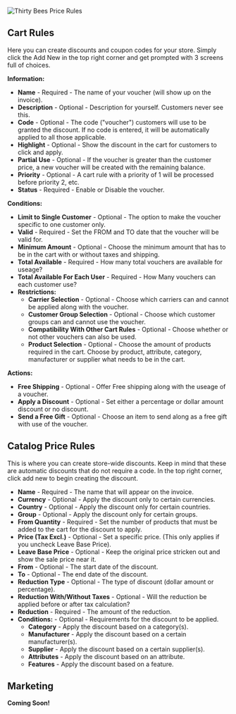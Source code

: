 
![Thirty Bees Price Rules]({{baseurl}}/thirtybees/images/merchants-guide/price-rules.jpg  "Thirty Bees Price Rules")

## Cart Rules

Here you can create discounts and coupon codes for your store.  Simply click the Add New in the top right corner and get prompted with 3 screens full of choices.

**Information:**

- **Name** - Required - The name of your voucher (will show up on the invoice).
- **Description** - Optional - Description for yourself.  Customers never see this.
- **Code** - Optional - The code ("voucher") customers will use to be granted the discount.  If no code is entered, it will be automatically applied to all those applicable.
- **Highlight** - Optional - Show the discount in the cart for customers to click and apply.
- **Partial Use** - Optional - If the voucher is greater than the customer price, a new voucher will be created with the remaining balance.
- **Priority** - Optional - A cart rule with a priority of 1 will be processed before priority 2, etc.
- **Status** - Required - Enable or Disable the voucher.

**Conditions:**

- **Limit to Single Customer** - Optional - The option to make the voucher specific to one customer only.
- **Valid** - Required - Set the FROM and TO date that the voucher will be valid for.
- **Minimum Amount** - Optional - Choose the minimum amount that has to be in the cart with or without taxes and shipping.
- **Total Available** - Required -  How many total vouchers are available for useage?
- **Total Available For Each User** - Required - How Many vouchers can each customer use?
- **Restrictions:**
  - **Carrier Selection** - Optional - Choose which carriers can and cannot be applied along with the voucher.
  - **Customer Group Selection** - Optional - Choose which customer groups can and cannot use the voucher.
  - **Compatibility With Other Cart Rules** - Optional - Choose whether or not other vouchers can also be used.
  - **Product Selection** - Optional - Choose the amount of products required in the cart.  Choose by product, attribute, category, manufacturer or supplier what needs to be in the cart.

**Actions:**

- **Free Shipping** - Optional - Offer Free shipping along with the useage of a voucher.
- **Apply a Discount** - Optional - Set either a percentage or dollar amount discount or no discount.
- **Send a Free Gift** - Optional - Choose an item to send along as a free gift with use of the voucher.

## Catalog Price Rules

This is where you can create store-wide discounts.  Keep in mind that these are automatic discounts that do not require a code.  In the top right corner, click add new to begin creating the discount.

- **Name** - Required - The name that will appear on the invoice.
- **Currency** - Optional - Apply the discount only to certain currencies.
- **Country** - Optional - Apply the discount only for certain countries.
- **Group** - Optional - Apply the discount only for certain groups.
- **From Quantity** - Required - Set the number of products that must be added to the cart for the discount to apply.
- **Price (Tax Excl.)** - Optional - Set a specific price. (This only applies if you uncheck Leave Base Price).
- **Leave Base Price** - Optional - Keep the original price stricken out and show the sale price near it.
- **From** - Optional - The start date of the discount.
- **To** - Optional - The end date of the discount.
- **Reduction Type** - Optional - The type of discount (dollar amount or percentage).
- **Reduction With/Without Taxes** - Optional - Will the reduction be applied before or after tax calculation?
- **Reduction** - Required - The amount of the reduction.
- **Conditions:** - Optional - Requirements for the discount to be applied.
  - **Category** - Apply the discount based on a category(s).
  - **Manufacturer** - Apply the discount based on a certain manufacturer(s).
  - **Supplier** - Apply the discount based on a certain supplier(s).
  - **Attributes** - Apply the discount based on an attribute.
  - **Features** - Apply the discount based on a feature.

## Marketing

**Coming Soon!**
